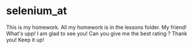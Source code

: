 # selenium_at
This is my homework. 
All my homework is in the lessons folder.
My friend!
What's upp!
I am glad to see you!
Can you give me the best rating ?
Thank you!
Keep it up!

